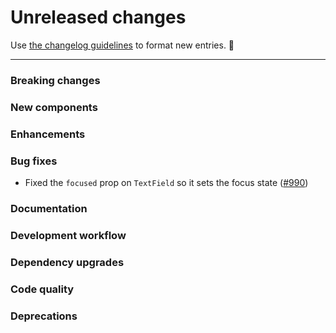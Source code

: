 # Unreleased changes

Use [the changelog guidelines](https://git.io/polaris-changelog-guidelines) to format new entries. 💜

---

### Breaking changes

### New components

### Enhancements

### Bug fixes

- Fixed the `focused` prop on `TextField` so it sets the focus state ([#990](https://github.com/Shopify/polaris-react/pull/990))

### Documentation

### Development workflow

### Dependency upgrades

### Code quality

### Deprecations

